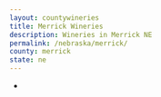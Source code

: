 ```yaml
---
layout: countywineries
title: Merrick Wineries
description: Wineries in Merrick NE
permalink: /nebraska/merrick/
county: merrick
state: ne
---
```

-
